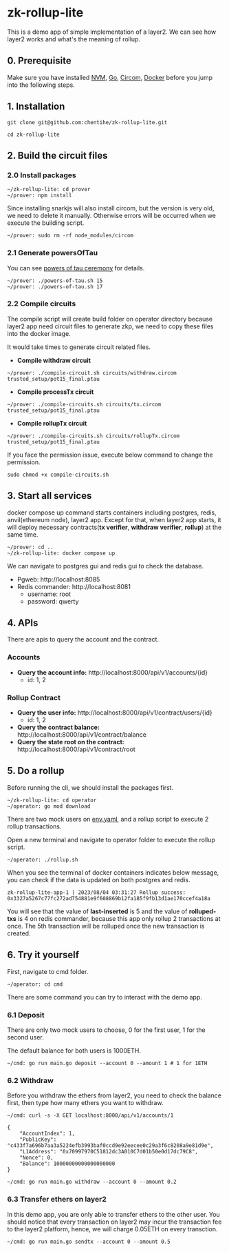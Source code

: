 #  zk-rollup-lite

This is a demo app of simple implementation of a layer2. We can see how layer2 works and what's the meaning of rollup.

## 0. Prerequisite

Make sure you have installed [NVM](https://github.com/nvm-sh/nvm#install--update-script), [Go](https://golang.google.cn/doc/install), [Circom](https://docs.circom.io/downloads/downloads/), [Docker](https://docs.docker.com/get-docker/) before you jump into the following steps.

## 1. Installation

```shell
git clone git@github.com:chentihe/zk-rollup-lite.git

cd zk-rollup-lite
```

## 2. Build the circuit files

### 2.0 Install packages

```shell
~/zk-rollup-lite: cd prover
~/prover: npm install
```

Since installing snarkjs will also install circom, but the version is very old, we need to delete it manually. Otherwise errors will be occurred when we execute the building script.
```shell
~/prover: sudo rm -rf node_modules/circom
```

### 2.1 Generate powersOfTau
You can see [powers of tau ceremony](https://github.com/iden3/snarkjs#1-start-a-new-powers-of-tau-ceremony) for details.
```shell
~/prover: ./powers-of-tau.sh 15
~/prover: ./powers-of-tau.sh 17
```

### 2.2 Compile circuits
The compile script will create build folder on operator directory because layer2 app need circuit files to generate zkp, we need to copy these files into the docker image.

It would take times to generate circuit related files.

- **Compile withdraw circuit**
```shell
~/prover: ./compile-circuit.sh circuits/withdraw.circom trusted_setup/pot15_final.ptau
```
- **Compile processTx circuit**
```shell
~/prover: ./compile-circuits.sh circuits/tx.circom trusted_setup/pot15_final.ptau
```
- **Compile rollupTx circuit**
```shell
~/prover: ./compile-circuits.sh circuits/rollupTx.circom trusted_setup/pot15_final.ptau
```
If you face the permission issue, execute below command to change the permission.
```shell
sudo chmod +x compile-circuits.sh
```
## 3. Start all services
docker compose up command starts containers including postgres, redis, anvil(ethereum node), layer2 app. Except for that, when layer2 app starts, it will deploy necessary contracts(**tx verifier**, **withdraw verifier**, **rollup**) at the same time.
```shell
~/prover: cd ..
~/zk-rollup-lite: docker compose up
```
We can navigate to postgres gui and redis gui to check the database.
- Pgweb: http://localhost:8085
- Redis commander: http://localhost:8081
    - username: root
    - password: qwerty
## 4. APIs
There are apis to query the account and the contract.
### Accounts
- **Query the account info:** http://localhost:8000/api/v1/accounts/{id}
    - id: 1, 2
### Rollup Contract
- **Query the user info:** http://localhost:8000/api/v1/contract/users/{id}
    - id: 1, 2
- **Query the contract balance:** http://localhost:8000/api/v1/contract/balance
- **Query the state root on the contract:** http://localhost:8000/api/v1/contract/root

## 5. Do a rollup
Before running the cli, we should install the packages first.
```shell
~/zk-rollup-lite: cd operator
~/operator: go mod download
```

There are two mock users on [env.yaml](https://github.com/chentihe/zk-rollup-lite/blob/main/operator/config/env.example.anvil.yaml#L1), and a rollup script to execute 2 rollup transactions.

Open a new terminal and navigate to operator folder to execute the rollup script.
```shell
~/operator: ./rollup.sh
```

When you see the terminal of docker containers indicates below message, you can check if the data is updated on both postgres and redis.
```shell
zk-rollup-lite-app-1 | 2023/08/04 03:31:27 Rollup success: 0x3327a5267c77fc272ad754881e9f608869b12fa185f9fb13d1ae170ccef4a18a
```

You will see that the value of **last-inserted** is 5 and the value of **rolluped-txs** is 4 on redis commander, because this app only rollup 2 transactions at once. The 5th transaction will be rolluped once the new transaction is created.
## 6. Try it yourself
First, navigate to cmd folder.
```shell
~/operator: cd cmd
```
There are some command you can try to interact with the demo app.
### 6.1 Deposit
There are only two mock users to choose, 0 for the first user, 1 for the second user.

The default balance for both users is 1000ETH.


```shell
~/cmd: go run main.go deposit --account 0 --amount 1 # 1 for 1ETH
```
### 6.2 Withdraw
Before you withdraw the ethers from layer2, you need to check the balance first, then type how many ethers you want to withdraw.
```shell
~/cmd: curl -s -X GET localhost:8000/api/v1/accounts/1

{
    "AccountIndex": 1,
    "PublicKey": "c433f7a696b7aa3a5224efb3993baf0ccd9e92eecee0c29a3f6c8208a9e81d9e",
    "L1Address": "0x70997970C51812dc3A010C7d01b50e0d17dc79C8",
    "Nonce": 0,
    "Balance": 10000000000000000000
}
```
```shell
~/cmd: go run main.go withdraw --account 0 --amount 0.2
```
### 6.3 Transfer ethers on layer2
In this demo app, you are only able to transfer ethers to the other user. You should notice that every transaction on layer2 may incur the transaction fee to the layer2 platform, hence, we will charge 0.05ETH on every transction.
```shell
~/cmd: go run main.go sendtx --account 0 --amount 0.5
```